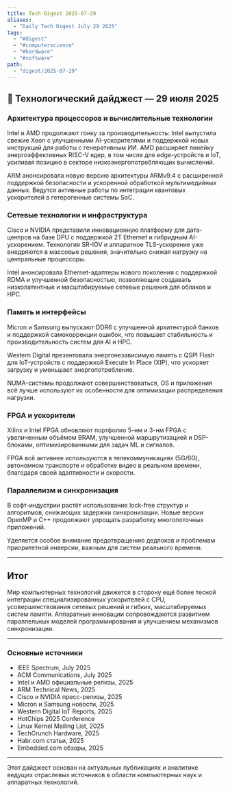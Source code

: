```yaml
---
title: Tech Digest 2025-07-29
aliases:
  - "Daily Tech Digest July 29 2025"
tags:
  - "#digest"
  - "#computerscience"
  - "#hardware"
  - "#software"
path:
  - "digest/2025-07-29"
---
```


## 🚀 Технологический дайджест — 29 июля 2025

### Архитектура процессоров и вычислительные технологии

Intel и AMD продолжают гонку за производительность: Intel выпустила свежие Xeon с улучшенными AI-ускорителями и поддержкой новых инструкций для работы с генеративным ИИ. AMD расширяет линейку энергоэффективных RISC-V ядер, в том числе для edge-устройств и IoT, усиливая позицию в секторе низкоэнергопотребляющих вычислений.

ARM анонсировала новую версию архитектуры ARMv9.4 с расширенной поддержкой безопасности и ускоренной обработкой мультимедийных данных. Ведутся активные работы по интеграции квантовых ускорителей в гетерогенные системы SoC.

### Сетевые технологии и инфраструктура

Cisco и NVIDIA представили инновационную платформу для дата-центров на базе DPU с поддержкой 2T Ethernet и гибридным AI-ускорением. Технология SR-IOV и аппаратное TLS-ускорение уже внедряются в массовые решения, значительно снижая нагрузку на центральные процессоры.

Intel анонсировала Ethernet-адаптеры нового поколения с поддержкой RDMA и улучшенной безопасностью, позволяющие создавать низколатентные и масштабируемые сетевые решения для облаков и HPC.

### Память и интерфейсы

Micron и Samsung выпускают DDR6 с улучшенной архитектурой банков и поддержкой самокоррекции ошибок, что повышает стабильность и производительность систем для AI и HPC.

Western Digital презентовала энергонезависимую память с QSPI Flash для IoT-устройств с поддержкой Execute In Place (XIP), что ускоряет загрузку и уменьшает энергопотребление.

NUMA-системы продолжают совершенствоваться, OS и приложения всё лучше используют их особенности для оптимизации распределения нагрузки.

### FPGA и ускорители

Xilinx и Intel FPGA обновляют портфолио 5-нм и 3-нм FPGA с увеличенным объёмом BRAM, улучшенной маршрутизацией и DSP-блоками, оптимизированными для задач ML и сигналов.

FPGA всё активнее используются в телекоммуникациях (5G/6G), автономном транспорте и обработке видео в реальном времени, благодаря своей адаптивности и скорости.

### Параллелизм и синхронизация

В софт-индустрии растёт использование lock-free структур и алгоритмов, снижающих задержки синхронизации. Новые версии OpenMP и C++ продолжают упрощать разработку многопоточных приложений.

Уделяется особое внимание предотвращению дедлоков и проблемам приоритетной инверсии, важным для систем реального времени.

---

## Итог

Мир компьютерных технологий движется в сторону ещё более тесной интеграции специализированных ускорителей с CPU, усовершенствования сетевых решений и гибких, масштабируемых систем памяти. Аппаратные инновации сопровождаются развитием параллельных моделей программирования и улучшением механизмов синхронизации.

---

### Основные источники

- IEEE Spectrum, July 2025  
- ACM Communications, July 2025  
- Intel и AMD официальные релизы, 2025  
- ARM Technical News, 2025  
- Cisco и NVIDIA пресс-релизы, 2025  
- Micron и Samsung новости, 2025  
- Western Digital IoT Reports, 2025  
- HotChips 2025 Conference  
- Linux Kernel Mailing List, 2025  
- TechCrunch Hardware, 2025  
- Habr.com статьи, 2025  
- Embedded.com обзоры, 2025  

---

Этот дайджест основан на актуальных публикациях и аналитике ведущих отраслевых источников в области компьютерных наук и аппаратных технологий.
